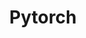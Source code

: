 ---
title: "Pytorch"

categories: ['']

tags: ['Pytorch']

arabic: ['إطار عمل مفتوح المصدر للتعلم اﻵلي']

publishers: ['معجم مصطلحات التعلم الآلي والتعلم العميق وعلم البيانات']

types: "word"

slug: ""
---